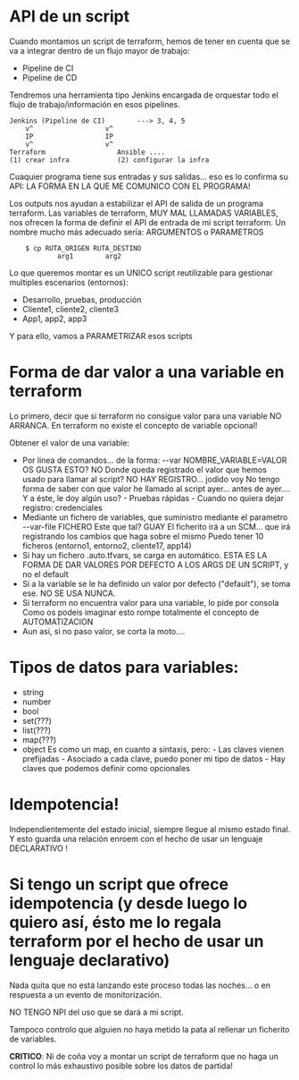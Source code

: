 # API de un script

Cuando montamos un script de terraform, hemos de tener en cuenta que se va a integrar dentro de un flujo mayor de trabajo:
- Pipeline de CI
- Pipeline de CD

Tendremos una herramienta tipo Jenkins encargada de orquestar todo el flujo de trabajo/información en esos pipelines.

    Jenkins (Pipeline de CI)        ---> 3, 4, 5
        v^                  v^
        IP                  IP
        v^                  v^
    Terraform                  Ansible ....
    (1) crear infra            (2) configurar la infra

Cuaquier programa tiene sus entradas y sus salidas... eso es lo confirma su API: LA FORMA EN LA QUE ME COMUNICO CON EL PROGRAMA!

Los outputs nos ayudan a estabilizar el API de salida de un programa terraform.
Las variables de terraform, MUY MAL LLAMADAS VARIABLES, nos ofrecen la forma de definir el API de entrada de mi script terraform.
Un nombre mucho más adecuado sería: ARGUMENTOS o PARAMETROS

        $ cp RUTA_ORIGEN RUTA_DESTINO
                arg1        arg2

Lo que queremos montar es un UNICO script reutilizable para gestionar multiples escenarios (entornos):
- Desarrollo, pruebas, producción
- Cliente1, cliente2, cliente3
- App1, app2, app3

Y para ello, vamos a PARAMETRIZAR esos scripts

# Forma de dar valor a una variable en terraform 

Lo primero, decir que si terraform no consigue valor para una variable NO ARRANCA.
En terraform no existe el concepto de variable opcional!

Obtener el valor de una variable:
- Por linea de comandos... de la forma: --var NOMBRE_VARIABLE=VALOR
    OS GUSTA ESTO? NO
    Donde queda registrado el valor que hemos usado para llamar al script?
        NO HAY REGISTRO... jodido voy
        No tengo forma de saber con que valor he llamado al script ayer... antes de ayer....
    Y a éste, le doy algún uso?
        - Pruebas rápidas
        - Cuando no quiera dejar registro: credenciales
- Mediante un fichero de variables, que suministro mediante el parametro --var-file FICHERO
    Este que tal? GUAY
    El ficherito irá a un SCM... que irá registrando los cambios que haga sobre el mismo
    Puedo tener 10 ficheros (entorno1, entorno2, cliente17, app14)
- Si hay un fichero .auto.tfvars, se carga en automático.
    ESTA ES LA FORMA DE DAR VALORES POR DEFECTO A LOS ARGS DE UN SCRIPT, y no el default  
- Si a la variable se le ha definido un valor por defecto ("default"), se toma ese.
    NO SE USA NUNCA.
- Si terraform no encuentra valor para una variable, lo pide por consola
    Como os podeis imaginar esto rompe totalmente el concepto de AUTOMATIZACION 
- Aun así, si no paso valor, se corta la moto....

# Tipos de datos para variables:

- string
- number
- bool
- set(???)
- list(???)
- map(???)
- object        Es como un map, en cuanto a sintaxis, pero:
                    - Las claves vienen prefijadas
                    - Asociado a cada clave, puedo poner mi tipo de datos
                    - Hay claves que podemos definir como opcionales

# Idempotencia!

Independientemente del estado inicial, siempre llegue al mismo estado final.
Y esto guarda una relación enroem con el hecho de usar un lenguaje DECLARATIVO !

# Si tengo un script que ofrece idempotencia (y desde luego lo quiero así, ésto me lo regala terraform por el hecho de usar un lenguaje declarativo)

Nada quita que no está lanzando este proceso todas las noches... o en respuesta a un evento de monitorización.

NO TENGO NPI del uso que se dará a mi script.

Tampoco controlo que alguien no haya metido la pata al rellenar un ficherito de variables.

**CRITICO**: Ni de coña voy a montar un script de terraform que no haga un control lo más exhaustivo posible sobre los datos de partida!